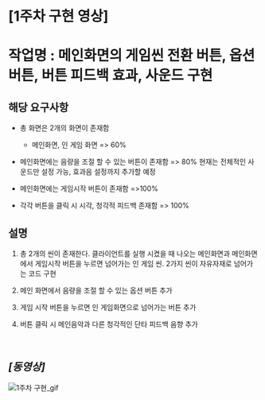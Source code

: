 # **[1주차 구현 영상]**  

# 작업명 : 메인화면의 게임씬 전환 버튼, 옵션 버튼, 버튼 피드백 효과, 사운드 구현

## 해당 요구사항 ##  

* 총 화면은 2개의 화면이 존재함
  - 메인화면, 인 게임 화면 => 60%

* 메인화면에는 음량을 조절 할 수 있는 버튼이 존재함 => 80% 현재는 전체적인 사운드만 설정 가능, 효과음 설정까지 추가할 예정

* 메인화면에는 게임시작 버튼이 존재함 =>100%

* 각각 버튼을 클릭 시 시각, 청각적 피드백 존재함 => 100%

## 설명 ##

1. 총 2개의 씬이 존재한다. 클라이언트를 실행 시켰을 때 나오는 메인화면과 메인화면에서 게임시작 버튼을 누르면 넘어가는 인 게임 씬. 2가지 씬이 자유자재로 넘어가는 코드 구현

2. 메인 화면에서 음량을 조절 할 수 있는 옵션 버튼 추가

3. 게임 시작 버튼을 누르면 인 게임화면으로 넘어가는 버튼 추가

4. 버튼 클릭 시 메인음악과 다른 청각적인 단타 피드백 음향 추가
<br>


## **_[동영상]_**
![1주차 구현_gif](https://user-images.githubusercontent.com/69668668/97883166-db1ed500-1d67-11eb-8efe-798bbc8f3b57.gif)

